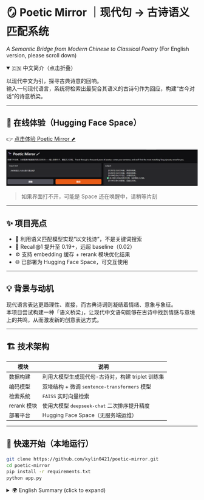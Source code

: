# 🪞 Poetic Mirror ｜现代句 → 古诗语义匹配系统
*A Semantic Bridge from Modern Chinese to Classical Poetry*
(For English version, please scroll down)

<details open>
<summary>🇨🇳 中文简介（点击折叠）</summary>

以现代中文为引，探寻古典诗意的回响。  
输入一句现代语言，系统将检索出最契合其语义的古诗句作为回应，构建“古今对话”的诗意桥梁。

---

## 🔗 在线体验（Hugging Face Space）

👉 [点击体验 Poetic Mirror ⬈](https://huggingface.co/spaces/slxhere/Poetic_Mirror)

<p align="center">
  <img src="https://github.com/kylin0421/poetic-mirror/blob/main/template.png?raw=true" width="1000"/>
</p>

> 如果界面打不开，可能是 Space 还在唤醒中，请稍等片刻

---

## ✨ 项目亮点

- 🧠 利用语义匹配模型实现“以文找诗”，不是关键词搜索
- 🎯 Recall@1 提升至 0.19+，远超 baseline（0.02）
- ⚙️ 支持 embedding 缓存 + rerank 模块优化结果
- 🌐 已部署为 Hugging Face Space，可交互使用

---

## 💡 背景与动机

现代语言表达更趋理性、直接，而古典诗词则凝结着情绪、意象与象征。  
本项目尝试构建一种「语义桥梁」，让现代中文语句能够在古诗中找到情感与意境上的共鸣，从而激发新的创意表达方式。

---

## 🏗 技术架构

| 模块 | 说明 |
|------|------|
| 数据构建 | 利用大模型生成现代句-古诗对，构建 triplet 训练集 |
| 编码模型 | 双塔结构 + 微调 `sentence-transformers` 模型 |
| 检索系统 | `FAISS` 实时向量检索 |
| rerank 模块 | 使用大模型 `deepseek-chat` 二次排序提升精度 |
| 部署平台 | Hugging Face Space（无服务端运维） |

---

## 🚀 快速开始（本地运行）

```bash
git clone https://github.com/kylin0421/poetic-mirror.git
cd poetic-mirror
pip install -r requirements.txt
python app.py

```

</details> <details> <summary>🌍 English Summary (click to expand)</summary>
Poetic Mirror is a semantic retrieval system that maps modern Chinese sentences to the most thematically resonant lines from classical Chinese poetry.
By leveraging sentence embeddings, vector search, and reranking, it enables modern expressions to be reflected in ancient verse — forming a poetic dialogue across time.

---

🔗 Online Demo

👉 [Try Poetic Mirror on Hugging Face Space ⬈](https://huggingface.co/spaces/slxhere/Poetic_Mirror)

---

✨ Highlights



🧠 Semantic retrieval instead of keyword matching

🎯 Recall@1 improved to 0.19+, far above baseline (0.02)

⚙️ Supports embedding caching + LLM-based reranking

🚀 Fully deployed via Hugging Face Space, no backend needed

---

💡 Motivation

Modern Chinese tends to be rational and direct, while classical poetry is rich in metaphor and emotion.
This project aims to bridge the two by retrieving poetic responses that reflect the semantics and sentiment of contemporary language.


---

🏗 Architecture

Module	Description
Data	GPT-based generation of modern-poem triplets
Encoders	Dual-tower sentence transformer, finetuned
Retrieval	FAISS-based dense search
Rerank	LLM-based reranking via DeepSeek-Chat
Deployment	Hugging Face Space (no backend required)


---

🚀 Local Run

```bash
git clone https://github.com/kylin0421/poetic-mirror.git
cd poetic-mirror
pip install -r requirements.txt
python app.py
</details> 
```
